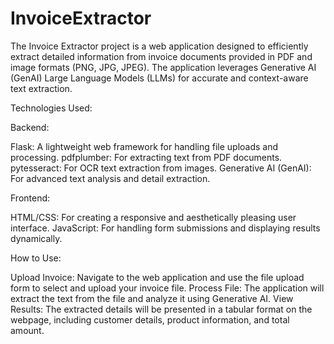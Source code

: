 # InvoiceExtractor
The Invoice Extractor project is a web application designed to efficiently extract detailed information from invoice documents provided in PDF and image formats (PNG, JPG, JPEG). The application leverages Generative AI (GenAI) Large Language Models (LLMs) for accurate and context-aware text extraction.

Technologies Used:

Backend:

Flask: A lightweight web framework for handling file uploads and processing.
pdfplumber: For extracting text from PDF documents.
pytesseract: For OCR text extraction from images.
Generative AI (GenAI): For advanced text analysis and detail extraction.

Frontend:

HTML/CSS: For creating a responsive and aesthetically pleasing user interface.
JavaScript: For handling form submissions and displaying results dynamically.

How to Use:

Upload Invoice: Navigate to the web application and use the file upload form to select and upload your invoice file.
Process File: The application will extract the text from the file and analyze it using Generative AI.
View Results: The extracted details will be presented in a tabular format on the webpage, including customer details, product information, and total amount.

